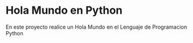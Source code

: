 # Hola Mundo en Python
 En este proyecto realice un Hola Mundo en el Lenguaje de Programacion Python